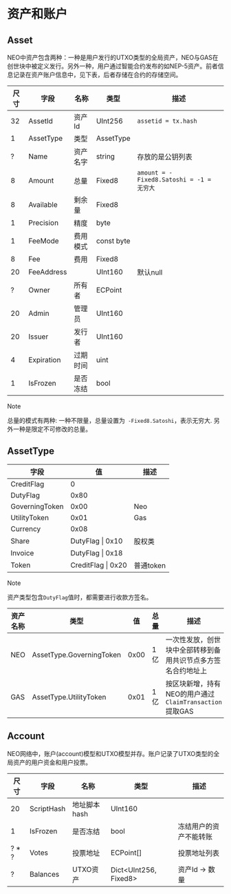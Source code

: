 # 资产和账户

## Asset

NEO中资产包含两种：一种是用户发行的UTXO类型的全局资产，NEO与GAS在创世块中被定义发行。另外一种，用户通过智能合约发布的如NEP-5资产。前者信息记录在资产账户信息中，见下表，后者存储在合约的存储空间。

| 尺寸 | 字段 | 名称 | 类型 | 描述 |
|--|-------|-----|------|------|
| 32  | AssetId | 资产Id | UInt256 | `assetid = tx.hash` |
| 1 | AssetType | 类型 | AssetType | |
| ? | Name | 资产名字 | string | 存放的是公钥列表 |
| 8 | Amount | 总量 |Fixed8 |  `amount = -Fixed8.Satoshi = -1 = 无穷大`  |
| 8 | Available | 剩余量 | Fixed8 |   |
| 1 | Precision | 精度 | byte |   |
|1 | FeeMode | 费用模式 | const byte |   |
| 8 | Fee | 费用 | Fixed8 |   |
| 20 | FeeAddress |  | UInt160 | 默认null   |
| ? | Owner | 所有者 | ECPoint |   |
| 20 | Admin | 管理员 | UInt160  |   |
| 20 | Issuer | 发行者 | UInt160 |   |
| 4 | Expiration | 过期时间 | uint  |   |
| 1 | IsFrozen | 是否冻结 | bool |   |

> [!NOTE]
>
> 总量的模式有两种: 一种不限量，总量设置为` -Fixed8.Satoshi`，表示无穷大. 另外一种是限定不可修改的总量。

## AssetType

| 字段 | 值 | 描述 |
|-------|-----|----|
| CreditFlag | 0 |  |
| DutyFlag | 0x80 |  |
| GoverningToken | 0x00 | Neo |
| UtilityToken | 0x01 | Gas |
| Currency | 0x08 |  |
| Share | DutyFlag &#124; 0x10 | 股权类 |
| Invoice | DutyFlag &#124; 0x18 |  |
| Token | CreditFlag &#124; 0x20 | 普通token |

> [!NOTE]
>
> 资产类型包含`DutyFlag`值时，都需要进行收款方签名。


| 资产名称 | 类型 | 值 |  总量 | 描述 |
|-------|----|-----|-------|--------|
| NEO |  AssetType.GoverningToken | 0x00 | 1亿 | 一次性发放，创世块中全部转移到备用共识节点多方签名合约地址上 |
| GAS | AssetType.UtilityToken | 0x01 | 1亿 | 按区块新增，持有NEO的用户通过`ClaimTransaction`提取GAS |

## Account

NEO网络中，账户(account)模型和UTXO模型并存。账户记录了UTXO类型的全局资产的用户资金和用户投票。

| 尺寸 | 字段 | 名称 | 类型 | 描述 |
|--|-------|-----|------|------|
| 20  | ScriptHash | 地址脚本hash | UInt160 |   |
| 1 | IsFrozen | 是否冻结 | bool |  冻结用户的资产不能转账  |
| ? * ? | Votes | 投票地址 | ECPoint[] | 投票地址列表 |
| ? | Balances | UTXO资产 |Dict<UInt256, Fixed8> | 资产Id -> 数量  |


